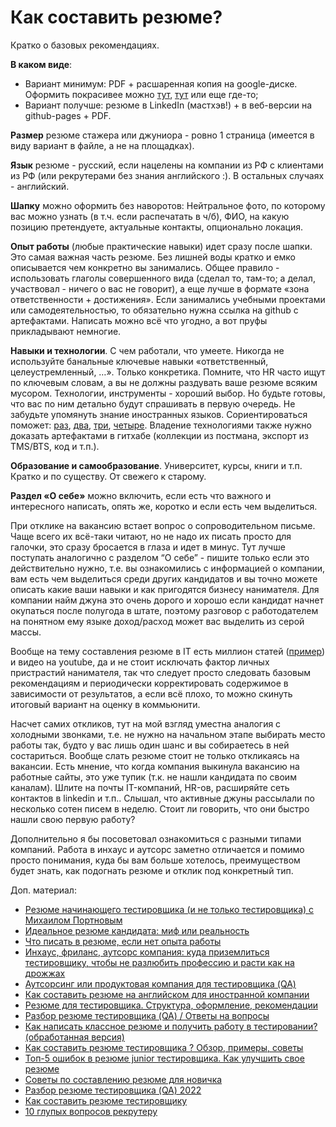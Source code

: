 # Как составить резюме?

Кратко о базовых рекомендациях.

**В каком виде**:

* Вариант минимум: PDF + расшаренная копия на google-диске. Оформить покрасивее можно [тут](https://www.canva.com/ru\_ru/), [тут](https://novoresume.com/resume-templates) или еще где-то;
* Вариант получше: резюме в LinkedIn (мастхэв!) + в веб-версии на github-pages + PDF.

**Размер** резюме стажера или джуниора - ровно 1 страница (имеется в виду вариант в файле, а не на площадках).

**Язык** резюме - русский, если нацелены на компании из РФ с клиентами из РФ (или рекрутерами без знания английского :). В остальных случаях - английский.

**Шапку** можно оформить без наворотов: Нейтральное фото, по которому вас можно узнать (в т.ч. если распечатать в ч/б), ФИО, на какую позицию претендуете, актуальные контакты, опционально локация.

**Опыт работы** (любые практические навыки) идет сразу после шапки. Это самая важная часть резюме. Без лишней воды кратко и емко описывается чем конкретно вы занимались. Общее правило - использовать глаголы совершенного вида (сделал то, там-то; а делал, участвовал - ничего о вас не говорит), а еще лучше в формате «зона ответственности + достижения». Если занимались учебными проектами или самодеятельностью, то обязательно нужна ссылка на github с артефактами. Написать можно всё что угодно, а вот пруфы прикладывают немногие.

**Навыки и технологии**. С чем работали, что умеете. Никогда не используйте банальные ключевые навыки «ответственный, целеустремленный, …». Только конкретика. Помните, что HR часто ищут по ключевым словам, а вы не должны раздувать ваше резюме всяким мусором. Технологии, инструменты - хороший выбор. Но будьте готовы, что вас по ним детально будут спрашивать в первую очередь. Не забудьте упомянуть знание иностранных языков. Сориентироваться поможет: [раз](https://www.cambridgeenglish.org/test-your-english/), [два](https://play.google.com/store/apps/details?id=com.englishscore), [три](https://www.efset.org/ru/ef-set-50/), [четыре](https://training.by/#!/Training/3101?lang=ru). Владение технологиями также нужно доказать артефактами в гитхабе (коллекции из постмана, экспорт из TMS/BTS, код и т.п.).

**Образование и самообразование**. Университет, курсы, книги и т.п. Кратко и по существу. От свежего к старому.

**Раздел «О себе»** можно включить, если есть что важного и интересного написать, опять же, коротко и если есть чем выделиться.

При отклике на вакансию встает вопрос о сопроводительном письме. Чаще всего их всё-таки читают, но не надо их писать просто для галочки, это сразу бросается в глаза и идет в минус. Тут лучше поступать аналогично с разделом “О себе” - пишите только если это действительно нужно, т.е. вы ознакомились с информацией о компании, вам есть чем выделиться среди других кандидатов и вы точно можете описать какие ваши навыки и как пригодятся бизнесу нанимателя. Для компании найм джуна это очень дорого и хорошо если кандидат начнет окупаться после полугода в штате, поэтому разговор с работодателем на понятном ему языке доход/расход может вас выделить из серой массы.

Вообще на тему составления резюме в IT есть миллион статей ([пример](https://hurma.work/rf/blog/idealnoe-rezyume-kandidata-mif-ili-realnost-2/)) и видео на youtube, да и не стоит исключать фактор личных пристрастий нанимателя, так что следует просто следовать базовым рекомендациям и периодически корректировать содержимое в зависимости от результатов, а если всё плохо, то можно скинуть итоговый вариант на оценку в коммьюнити.

Насчет самих откликов, тут на мой взгляд уместна аналогия с холодными звонками, т.е. не нужно на начальном этапе выбирать место работы так, будто у вас лишь один шанс и вы собираетесь в ней состариться. Вообще слать резюме стоит не только откликаясь на вакансии. Есть мнение, что когда компания выкинула вакансию на работные сайты, это уже тупик (т.к. не нашли кандидата по своим каналам). Шлите на почты IT-компаний, HR-ов, расширяйте сеть контактов в linkedin и т.п.. Слышал, что активные джуны рассылали по несколько сотен писем в неделю. Стоит ли говорить, что они быстро нашли свою первую работу?

Дополнительно я бы посоветовал ознакомиться с разными типами компаний. Работа в инхаус и аутсорс заметно отличается и помимо просто понимания, куда бы вам больше хотелось, преимуществом будет знать, как подогнать резюме и отклик под конкретный тип.

Доп. материал:

* [Резюме начинающего тестировщика (и не только тестировщика) с Михаилом Портновым](https://www.youtube.com/watch?v=C6ny1evgntg)
* [Идеальное резюме кандидата: миф или реальность](https://hurma.work/rf/blog/idealnoe-rezyume-kandidata-mif-ili-realnost-2/)
* [Что писать в резюме, если нет опыта работы](https://habr.com/ru/post/470684/)
* [Инхаус, фриланс, аутсорс компания: куда приземлиться тестировщику, чтобы не разлюбить профессию и расти как на дрожжах](https://habr.com/ru/post/542952/)
* [Аутсорсинг или продуктовая компания для тестировщика (QA)](https://www.youtube.com/watch?v=UPEytnAiqtk)
* [Как составить резюме на английском для иностранной компании](https://habr.com/ru/company/yandex\_praktikum/blog/545418/)
* [Резюме для тестировщика. Структура, оформление, рекомендации](https://www.youtube.com/watch?v=tOUFyzeslvE)
* [Разбор резюме тестировщика (QA) / Ответы на вопросы](https://www.youtube.com/watch?v=xrLydVVkNDE)
* [Как написать классное резюме и получить работу в тестировании? (обработанная версия)](https://www.youtube.com/watch?v=OCupdpk4nf8)
* [Как составить резюме тестировщика ? Обзор, примеры, советы](https://www.youtube.com/watch?v=9zVK776K7MQ)
* [Топ-5 ошибок в резюме junior тестировщика. Как улучшить свое резюме](https://www.youtube.com/watch?v=PznWqzCGmtY)
* [Советы по составлению резюме для новичка](https://testengineer.ru/sovety-po-sostavleniyu-rezyume-dlya-novichka-v-it/)
* [Разбор резюме тестировщика (QA) 2022](https://www.youtube.com/watch?v=Rw7stX87RHw)
* [Как составить резюме тестировщику](https://medium.com/@a\_tumanenko/%D0%BA%D0%B0%D0%BA-%D1%81%D0%BE%D1%81%D1%82%D0%B0%D0%B2%D0%B8%D1%82%D1%8C-%D1%80%D0%B5%D0%B7%D1%8E%D0%BC%D0%B5-%D1%82%D0%B5%D1%81%D1%82%D0%B8%D1%80%D0%BE%D0%B2%D1%89%D0%B8%D0%BA%D1%83-c47b3b571d00)
* [10 глупых вопросов рекрутеру](https://telegra.ph/10-glupyh-voprosov-rekruteru-03-21)
